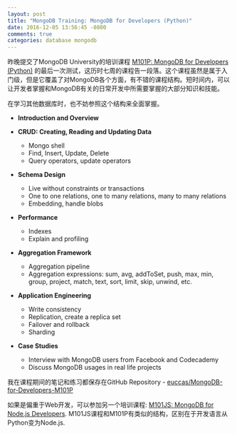 ```yaml
---
layout: post
title: "MongoDB Training: MongoDB for Developers (Python)"
date: 2016-12-05 13:56:45 -0800
comments: true
categories: database mongodb
---
```


昨晚提交了MongoDB University的培训课程 [M101P: MongoDB for Developers (Python)](https://university.mongodb.com/courses/M101P/about) 的最后一次测试，这历时七周的课程告一段落。这个课程虽然是属于入门级，但是它覆盖了对MongoDB各个方面，有不错的课程结构。短时间内，可以让开发者掌握和MongoDB有关的日常开发中所需要掌握的大部分知识和技能。

在学习其他数据库时，也不妨参照这个结构来全面掌握。

* **Introduction and Overview**

* **CRUD: Creating, Reading and Updating Data**
	* Mongo shell
	* Find, Insert, Update, Delete
	* Query operators, update operators

* **Schema Design**
	* Live without constraints or transactions
	* One to one relations, one to many relations, many to many relations
	* Embedding, handle blobs
	
* **Performance**
	* Indexes
	* Explain and profiling

* **Aggregation Framework**
	* Aggregation pipeline
	* Aggregation expressions: sum, avg, addToSet, push, max, min, group,  project, match, text, sort, limit, skip, unwind, etc.

* **Application Engineering**
	* Write consistency
	* Replication, create a replica set
	* Failover and rollback
	* Sharding
	
* **Case Studies**
	* Interview with MongoDB users from Facebook and Codecademy
	* Discuss MongoDB usages in real life projects

我在课程期间的笔记和练习都保存在GitHub Repository - [euccas/MongoDB-for-Developers-M101P](https://github.com/euccas/mongodb-for-developers-M101P)

如果是偏重于Web开发，可以参加另一个培训课程:  [M101JS: MongoDB for Node.js Developers](https://university.mongodb.com/courses/M101JS/about). M101JS课程和M101P有类似的结构，区别在于开发语言从Python变为Node.js.

